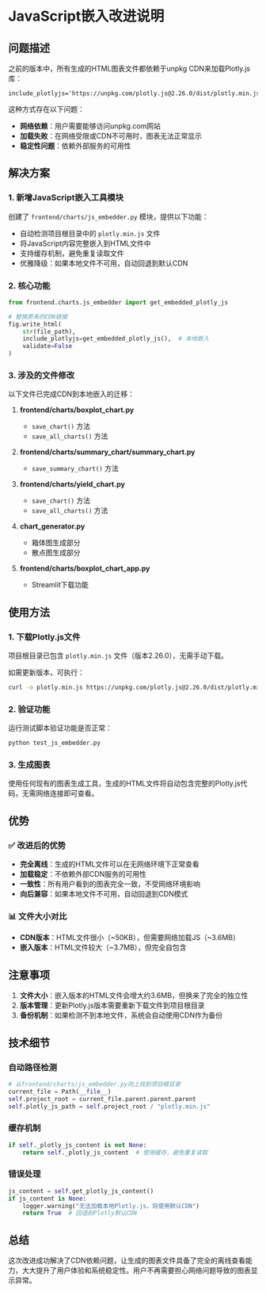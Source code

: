 # JavaScript嵌入改进说明

## 问题描述

之前的版本中，所有生成的HTML图表文件都依赖于unpkg CDN来加载Plotly.js库：
```
include_plotlyjs='https://unpkg.com/plotly.js@2.26.0/dist/plotly.min.js'
```

这种方式存在以下问题：
- **网络依赖**：用户需要能够访问unpkg.com网站
- **加载失败**：在网络受限或CDN不可用时，图表无法正常显示
- **稳定性问题**：依赖外部服务的可用性

## 解决方案

### 1. 新增JavaScript嵌入工具模块

创建了 `frontend/charts/js_embedder.py` 模块，提供以下功能：
- 自动检测项目根目录中的 `plotly.min.js` 文件
- 将JavaScript内容完整嵌入到HTML文件中
- 支持缓存机制，避免重复读取文件
- 优雅降级：如果本地文件不可用，自动回退到默认CDN

### 2. 核心功能

```python
from frontend.charts.js_embedder import get_embedded_plotly_js

# 替换原来的CDN链接
fig.write_html(
    str(file_path),
    include_plotlyjs=get_embedded_plotly_js(),  # 本地嵌入
    validate=False
)
```

### 3. 涉及的文件修改

以下文件已完成CDN到本地嵌入的迁移：

1. **frontend/charts/boxplot_chart.py**
   - `save_chart()` 方法
   - `save_all_charts()` 方法

2. **frontend/charts/summary_chart/summary_chart.py**
   - `save_summary_chart()` 方法

3. **frontend/charts/yield_chart.py**
   - `save_chart()` 方法
   - `save_all_charts()` 方法

4. **chart_generator.py**
   - 箱体图生成部分
   - 散点图生成部分

5. **frontend/charts/boxplot_chart_app.py**
   - Streamlit下载功能

## 使用方法

### 1. 下载Plotly.js文件

项目根目录已包含 `plotly.min.js` 文件（版本2.26.0），无需手动下载。

如需更新版本，可执行：
```bash
curl -o plotly.min.js https://unpkg.com/plotly.js@2.26.0/dist/plotly.min.js
```

### 2. 验证功能

运行测试脚本验证功能是否正常：
```bash
python test_js_embedder.py
```

### 3. 生成图表

使用任何现有的图表生成工具，生成的HTML文件将自动包含完整的Plotly.js代码，无需网络连接即可查看。

## 优势

### ✅ 改进后的优势
- **完全离线**：生成的HTML文件可以在无网络环境下正常查看
- **加载稳定**：不依赖外部CDN服务的可用性
- **一致性**：所有用户看到的图表完全一致，不受网络环境影响
- **向后兼容**：如果本地文件不可用，自动回退到CDN模式

### 📊 文件大小对比
- **CDN版本**：HTML文件很小（~50KB），但需要网络加载JS（~3.6MB）
- **嵌入版本**：HTML文件较大（~3.7MB），但完全自包含

## 注意事项

1. **文件大小**：嵌入版本的HTML文件会增大约3.6MB，但换来了完全的独立性
2. **版本管理**：更新Plotly.js版本需要重新下载文件到项目根目录
3. **备份机制**：如果检测不到本地文件，系统会自动使用CDN作为备份

## 技术细节

### 自动路径检测
```python
# 从frontend/charts/js_embedder.py向上找到项目根目录
current_file = Path(__file__)
self.project_root = current_file.parent.parent.parent
self.plotly_js_path = self.project_root / "plotly.min.js"
```

### 缓存机制
```python
if self._plotly_js_content is not None:
    return self._plotly_js_content  # 使用缓存，避免重复读取
```

### 错误处理
```python
js_content = self.get_plotly_js_content()
if js_content is None:
    logger.warning("无法加载本地Plotly.js，将使用默认CDN")
    return True  # 回退到Plotly默认CDN
```

## 总结

这次改进成功解决了CDN依赖问题，让生成的图表文件具备了完全的离线查看能力，大大提升了用户体验和系统稳定性。用户不再需要担心网络问题导致的图表显示异常。 